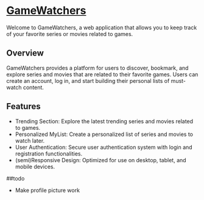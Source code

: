 # [GameWatchers](http://10.2.160.172/)

Welcome to GameWatchers, a web application that allows you to keep track of your favorite series or movies related to games.


## Overview

GameWatchers provides a platform for users to discover, bookmark, and explore series and movies that are related to their favorite games. Users can create an account, log in, and start building their personal lists of must-watch content.

## Features
- Trending Section: Explore the latest trending series and movies related to games.
- Personalized MyList: Create a personalized list of series and movies to watch later.
- User Authentication: Secure user authentication system with login and registration functionalities.
- (semi)Responsive Design: Optimized for use on desktop, tablet, and mobile devices.


##todo

- Make profile picture work
